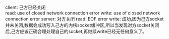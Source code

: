 client: 
    己方已经关闭  
        read: use of closed network connection error
        write: use of closed network connection error
server:
    对方关闭
        read: EOF error
        write: 成功,因为己方socket并未关闭,数据会成功写入己方的内核socket缓冲区,所以当发现对方socket关闭后,己方应该正确合理处理自己的socket,再继续write已经无任何意义了。